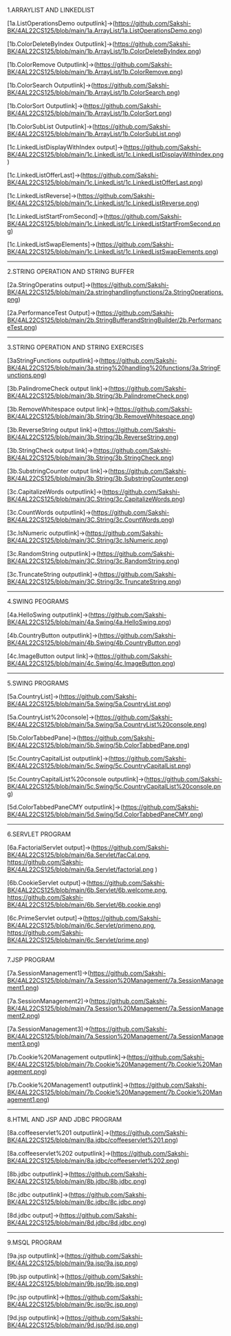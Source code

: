 1.ARRAYLIST AND LINKEDLIST

[1a.ListOperationsDemo outputlink]->(https://github.com/Sakshi-BK/4AL22CS125/blob/main/1a.ArrayList/1a.ListOperationsDemo.png)

[1b.ColorDeleteByIndex Outputlink]->(https://github.com/Sakshi-BK/4AL22CS125/blob/main/1b.ArrayList/1b.ColorDeleteByIndex.png)

[1b.ColorRemove Outputlink]->(https://github.com/Sakshi-BK/4AL22CS125/blob/main/1b.ArrayList/1b.ColorRemove.png)

[1b.ColorSearch Outputlink]->(https://github.com/Sakshi-BK/4AL22CS125/blob/main/1b.ArrayList/1b.ColorSearch.png)

[1b.ColorSort Outputlink]->(https://github.com/Sakshi-BK/4AL22CS125/blob/main/1b.ArrayList/1b.ColorSort.png)

[1b.ColorSubList Outputlink]->(https://github.com/Sakshi-BK/4AL22CS125/blob/main/1b.ArrayList/1b.ColorSubList.png)


[1c.LinkedListDisplayWithIndex output]->(https://github.com/Sakshi-BK/4AL22CS125/blob/main/1c.LinkedList/1c.LinkedListDisplayWithIndex.png)

[1c.LinkedListOfferLast]->(https://github.com/Sakshi-BK/4AL22CS125/blob/main/1c.LinkedList/1c.LinkedListOfferLast.png)

[1c.LinkedListReverse]->(https://github.com/Sakshi-BK/4AL22CS125/blob/main/1c.LinkedList/1c.LinkedListReverse.png)

[1c.LinkedListStartFromSecond]->(https://github.com/Sakshi-BK/4AL22CS125/blob/main/1c.LinkedList/1c.LinkedListStartFromSecond.png)

[1c.LinkedListSwapElements]->(https://github.com/Sakshi-BK/4AL22CS125/blob/main/1c.LinkedList/1c.LinkedListSwapElements.png)

________________________________________________________________________________________________
2.STRING OPERATION AND STRING BUFFER

[2a.StringOperatins output]->(https://github.com/Sakshi-BK/4AL22CS125/blob/main/2a.stringhandlingfunctions/2a.StringOperations.png)


[2a.PerformanceTest Output]->(https://github.com/Sakshi-BK/4AL22CS125/blob/main/2b.StringBufferandStringBuilder/2b.PerformanceTest.png)

________________________________________________________________________________________________
3.STRING OPERATION AND STRING EXERCISES

[3aStringFunctions outputlink]->(https://github.com/Sakshi-BK/4AL22CS125/blob/main/3a.string%20handling%20functions/3a.StringFunctions.png)


[3b.PalindromeCheck output link]->(https://github.com/Sakshi-BK/4AL22CS125/blob/main/3b.String/3b.PalindromeCheck.png)

[3b.RemoveWhitespace output link]->(https://github.com/Sakshi-BK/4AL22CS125/blob/main/3b.String/3b.RemoveWhitespace.png)

[3b.ReverseString output link]->(https://github.com/Sakshi-BK/4AL22CS125/blob/main/3b.String/3b.ReverseString.png)

[3b.StringCheck output link]->(https://github.com/Sakshi-BK/4AL22CS125/blob/main/3b.String/3b.StringCheck.png)

[3b.SubstringCounter output link]->(https://github.com/Sakshi-BK/4AL22CS125/blob/main/3b.String/3b.SubstringCounter.png)


[3c.CapitalizeWords outputlink]->(https://github.com/Sakshi-BK/4AL22CS125/blob/main/3C.String/3c.CapitalizeWords.png)

[3c.CountWords outputlink]->(https://github.com/Sakshi-BK/4AL22CS125/blob/main/3C.String/3c.CountWords.png)

[3c.IsNumeric outputlink]->(https://github.com/Sakshi-BK/4AL22CS125/blob/main/3C.String/3c.IsNumeric.png)

[3c.RandomString outputlink]->(https://github.com/Sakshi-BK/4AL22CS125/blob/main/3C.String/3c.RandomString.png)

[3c.TruncateString outputlink]->(https://github.com/Sakshi-BK/4AL22CS125/blob/main/3C.String/3c.TruncateString.png)
________________________________________________________________________________________________
4.SWING PEOGRAMS

[4a.HelloSwing outputlink]->(https://github.com/Sakshi-BK/4AL22CS125/blob/main/4a.Swing/4a.HelloSwing.png)

[4b.CountryButton outputlink]->(https://github.com/Sakshi-BK/4AL22CS125/blob/main/4b.Swing/4b.CountryButton.png)

[4c.ImageButton output link]->(https://github.com/Sakshi-BK/4AL22CS125/blob/main/4c.Swing/4c.ImageButton.png)
________________________________________________________________________________________________
5.SWING PROGRAMS

[5a.CountryList]->(https://github.com/Sakshi-BK/4AL22CS125/blob/main/5a.Swing/5a.CountryList.png)

[5a.CountryList%20console]->(https://github.com/Sakshi-BK/4AL22CS125/blob/main/5a.Swing/5a.CountryList%20console.png)

[5b.ColorTabbedPane]->(https://github.com/Sakshi-BK/4AL22CS125/blob/main/5b.Swing/5b.ColorTabbedPane.png)

[5c.CountryCapitalList outputlink]->(https://github.com/Sakshi-BK/4AL22CS125/blob/main/5c.Swing/5c.CountryCapitalList.png)

[5c.CountryCapitalList%20console outputlink]->(https://github.com/Sakshi-BK/4AL22CS125/blob/main/5c.Swing/5c.CountryCapitalList%20console.png)

[5d.ColorTabbedPaneCMY outputlink]->(https://github.com/Sakshi-BK/4AL22CS125/blob/main/5d.Swing/5d.ColorTabbedPaneCMY.png)

________________________________________________________________________________________________
6.SERVLET PROGRAM

[6a.FactorialServlet output]->(https://github.com/Sakshi-BK/4AL22CS125/blob/main/6a.Servlet/facCal.png, https://github.com/Sakshi-BK/4AL22CS125/blob/main/6a.Servlet/factorial.png )

[6b.CookieServlet output]->(https://github.com/Sakshi-BK/4AL22CS125/blob/main/6b.Servlet/6b.welcome.png, https://github.com/Sakshi-BK/4AL22CS125/blob/main/6b.Servlet/6b.cookie.png)

[6c.PrimeServlet output]->(https://github.com/Sakshi-BK/4AL22CS125/blob/main/6c.Servlet/primeno.png, https://github.com/Sakshi-BK/4AL22CS125/blob/main/6c.Servlet/prime.png)

________________________________________________________________________________________________
7.JSP PROGRAM

[7a.SessionManagement1]->(https://github.com/Sakshi-BK/4AL22CS125/blob/main/7a.Session%20Management/7a.SessionManagement1.png)

[7a.SessionManagement2]->(https://github.com/Sakshi-BK/4AL22CS125/blob/main/7a.Session%20Management/7a.SessionManagement2.png)

[7a.SessionManagement3]->(https://github.com/Sakshi-BK/4AL22CS125/blob/main/7a.Session%20Management/7a.SessionManagement3.png)


[7b.Cookie%20Management outputlink]->(https://github.com/Sakshi-BK/4AL22CS125/blob/main/7b.Cookie%20Management/7b.Cookie%20Management.png)

[7b.Cookie%20Management1 outputlink]->(https://github.com/Sakshi-BK/4AL22CS125/blob/main/7b.Cookie%20Management/7b.Cookie%20Management1.png)

________________________________________________________________________________________________
8.HTML AND JSP AND JDBC PROGRAM

[8a.coffeeservlet%201 outputlink]->(https://github.com/Sakshi-BK/4AL22CS125/blob/main/8a.jdbc/coffeeservlet%201.png)

[8a.coffeeservlet%202 outputlink]->(https://github.com/Sakshi-BK/4AL22CS125/blob/main/8a.jdbc/coffeeservlet%202.png)

[8b.jdbc outputlink]->(https://github.com/Sakshi-BK/4AL22CS125/blob/main/8b.jdbc/8b.jdbc.png)

[8c.jdbc outputlink]->(https://github.com/Sakshi-BK/4AL22CS125/blob/main/8c.jdbc/8c.jdbc.png)

[8d.jdbc output]->(https://github.com/Sakshi-BK/4AL22CS125/blob/main/8d.jdbc/8d.jdbc.png)

____________________________________________________________________________________________________________________________________________________________________________________________________________________
9.MSQL PROGRAM

[9a.jsp outputlink]->(https://github.com/Sakshi-BK/4AL22CS125/blob/main/9a.jsp/9a.jsp.png)

[9b.jsp outputlink]->(https://github.com/Sakshi-BK/4AL22CS125/blob/main/9b.jsp/9b.jsp.png)

[9c.jsp outputlink]->(https://github.com/Sakshi-BK/4AL22CS125/blob/main/9c.jsp/9c.jsp.png)

[9d.jsp outputlink]->(https://github.com/Sakshi-BK/4AL22CS125/blob/main/9d.jsp/9d.jsp.png)
